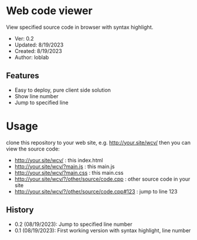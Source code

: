 # Web code viewer

View specified source code in browser with syntax highlight.

- Ver: 0.2
- Updated: 8/19/2023
- Created: 8/19/2023
- Author: loblab

## Features

- Easy to deploy, pure client side solution
- Show line number
- Jump to specified line

# Usage

clone this repository to your web site,
e.g. http://your.site/wcv/
then you can view the source code:
- http://your.site/wcv/ : this index.html
- http://your.site/wcv/?main.js : this main.js
- http://your.site/wcv/?main.css : this main.css
- http://your.site/wcv/?/other/source/code.cpp : other source code in your site
- http://your.site/wcv/?/other/source/code.cpp#123 : jump to line 123

## History

- 0.2 (08/19/2023): Jump to specified line number
- 0.1 (08/19/2023): First working version with syntax highlight, line number
